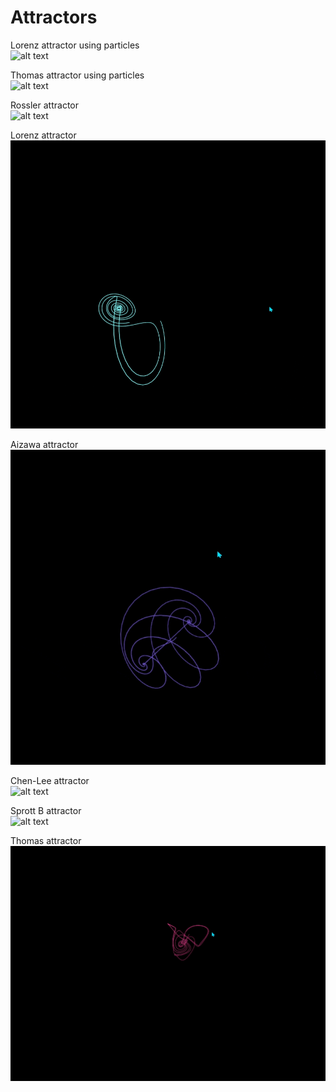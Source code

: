 # Attractors

Lorenz attractor using particles <br/> 
![alt text](https://github.com/dalvagon/Attractors/blob/main/assets/LorenzGif.gif) <br/>

Thomas attractor using particles <br/> 
![alt text](https://github.com/dalvagon/Attractors/blob/main/assets/ThomasGif.gif) <br/>

Rossler attractor <br/> 
![alt text](https://github.com/dalvagon/Attractors/blob/main/assets/Rossler.gif) <br/>

Lorenz attractor <br/> 
![alt text](https://github.com/dalvagon/Attractors/blob/main/assets/Lorenz.gif) <br/>

Aizawa attractor <br/> 
![alt text](https://github.com/dalvagon/Attractors/blob/main/assets/Aizawa.gif) <br/>

Chen-Lee attractor <br/> 
![alt text](https://github.com/dalvagon/Attractors/blob/main/assets/ChenLee.gif) <br/>

Sprott B attractor <br/> 
![alt text](https://github.com/dalvagon/Attractors/blob/main/assets/SprottB.gif) <br/>

Thomas attractor <br/> 
![alt text](https://github.com/dalvagon/Attractors/blob/main/assets/Thomas.gif) <br/>
